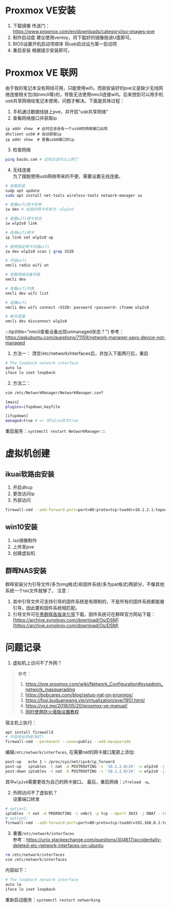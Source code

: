 # Proxmox VE安装
1. 下载镜像
传送门：https://www.proxmox.com/en/downloads/category/iso-images-pve
3. 制作启动盘
建议使用ventoy，将下载好的镜像拖进U盘即可。
5. BIOS设置开机启动项顺序
将usb启动设为第一启动项
7. 重启安装
根据提示安装即可。

<!-- more -->

# Proxmox VE 联网
由于我的笔记本没有网线可用，只能使用wifi。而刚安装好的pve又是缺少无线网络连接相关包(如nmcli等)的，导致无法使用nmcli连接wifi。后来想到可以用手机usb共享网络给笔记本使用，问题才解决。下面是具体过程：
1. 手机通过数据线链上pve，并开启"usb共享网络"
2. 查看网络接口并获取ip
```
ip addr show  # 此时应该会有一个usb0的网络接口出现
dhclient usb0 # 自动获取ip
ip addr show  # 查看usb0接口的ip
```
3. 检查网络
```bash
ping baidu.com # 此时应该可以上网了
```
4. 无线连接  
为了摆脱使用usb网络带来的不便，需要设置无线连接。
```bash
# 依赖安装
sudp apt update
sudo apt install net-tools wireless-tools network-manager iw

# 查看wifi网卡名称
iw dev # 如我的网卡名称为：wlp2s0

# 查看wifi网卡状态
iw wlp2s0 link

# 启用wifi网卡
ip link set wlp2s0 up

# 使用指定网卡扫描wifi
iw dev wlp2s0 scan | grep SSID

# 开启wifi
nmcli radio wifi on

# 查看网络设备列表
nmcli dev

# 查看wifi列表
nmcli dev wifi list

# 连接wifi
nmcli dev wifi connect <SSID> password <password> ifname wlp2s0

# 断开连接
nmcli dev disconnect wlp2s0
```

:::tip{title="nmcli查看设备出现unmanaged状态？"}
参考：https://askubuntu.com/questions/71159/network-manager-says-device-not-managed
1. 方法一： 清空/etc/network/interfaces后，并加入下面两行后，重启
```bash
# The loopback network interface
auto lo
iface lo inet loopback
```
2. 方法二：
```bash
vim /etc/NetworkManager/NetworkManager.conf
```
```bash
[main]
plugins=ifupdown,keyfile

[ifupdown]
managed=true # => 将false改为true
```
重启服务：`systemctl restart NetworkManager`
:::

# 虚拟机创建
## ikuai软路由安装
1. 开启dhcp
3. 更改访问ip
4. 外部访问
```bash
firewall-cmd --add-forward-port=port=80:proto=tcp:toaddr=10.1.2.1:toport=80
```
## win10安装
1. iso镜像制作
2. 上传至pve
3. 创建虚拟机

## 群晖NAS安装
群晖安装分为引导文件(多为img格式)和固件系统(多为pat格式)两部分，不像其他系统一个iso文件就够了。
注意：
1. 其中引导文件可支持引导的固件系统是有限制的，不是所有的固件系统都能被引导，因此要和固件系统相匹配。
2. 引导文件可在[黑群晖各版本引导](https://itho.cn/?post=148)下载，固件系统可在群晖官方网站下载：[https://archive.synology.com/download/Os/DSM](https://archive.synology.com/download/Os/DSM)

# 问题记录
1. 虚拟机上访问不了外网？  
>参考：
>1. https://pve.proxmox.com/wiki/Network_Configuration#sysadmin_network_masquerading
>2. https://bobcares.com/blog/setup-nat-on-proxmox/
>3. https://foxi.buduanwang.vip/virtualization/pve/1951.html/
>4. https://yxz.me/2018/05/20/proxmox-ve-manual/
>5. [同时使用防火墙版设置教程](https://aljax.us/how-to-setup-nat-on-your-pve-node/)

宿主机上执行：
```bash
apt install firewalld
# 开启地址伪装(NAT)
firewall-cmd --permanent --zone=public --add-masquerade
```
编辑`/etc/network/interfaces`, 在需要nat的网卡接口尾部上添加:
```bash
post-up   echo 1 > /proc/sys/net/ipv4/ip_forward
post-up   iptables -t nat -A POSTROUTING -s '10.1.2.0/24' -o wlp2s0 -j MASQUERADE
post-down iptables -t nat -D POSTROUTING -s '10.1.2.0/24' -o wlp2s0 -j MASQUERADE
```
其中`wlp2s0`需要更改为自己的网卡接口。
最后，重启网络：`ifreload -a`。

2. 外网访问不了虚拟机？  
设置端口转发
```bash
# option1:
iptables -t nat -A PREROUTING -i vmbr1 -p tcp --dport 3033 -j DNAT --to 192.168.1.2:22
# option2:
firewall-cmd --add-forward-port=port=80:proto=tcp:toaddr=192.168.0.1:toport=8080
```

3. 重置`/etc/network/interfaces`  
参考：https://unix.stackexchange.com/questions/304617/accidentally-deleted-etc-network-interfaces-on-ubuntu
```bash
rm /etc/network/interfaces
vim /etc/network/interfaces
```
内容如下：
```bash
# The loopback network interface
auto lo
iface lo inet loopback
```
重新启动服务：`systemctl restart networking`